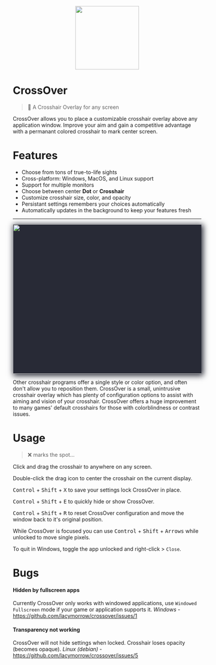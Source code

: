 <p align="center">
  <img width="170" height="170" src="https://github.com/lacymorrow/crossover/raw/master/src/static/crosshairs/ballistic-firedot.png">
</p>

# CrossOver

> 🎯 A Crosshair Overlay for any screen

CrossOver allows you to place a customizable crosshair overlay above any application window.
Improve your aim and gain a competitive advantage with a permanant colored crosshair to mark center screen.


# Features

- Choose from tons of true-to-life sights
- Cross-platform: Windows, MacOS, and Linux support
- Support for multiple monitors
- Choose between center **Dot** or **Crosshair**
- Customize crosshair size, color, and opacity
- Persistant settings remembers your choices automatically
- Automatically updates in the background to keep your features fresh

---

<p align="center" style="background:#282a36;box-shadow: 3px 3px 15px 2px rgba(40,42,54,1);">
  <img width="700" height="400" src="https://github.com/lacymorrow/crossover/raw/master/src/static/demo.png">
</p>

Other crosshair programs offer a single style or color option, and often don't allow you to reposition them. CrossOver is a small, unintrusive crosshair overlay which has plenty of configuration options to assist with aiming and vision of your crosshair. CrossOver offers a huge improvement to many games' default crosshairs for those with colorblindness or contrast issues.

# Usage

> ❌ marks the spot...

Click and drag the crosshair to anywhere on any screen.

Double-click the drag icon to center the crosshair on the current display.

<kbd>Control</kbd> + <kbd>Shift</kbd> + <kbd>X</kbd> to save your settings lock CrossOver in place.

<kbd>Control</kbd> + <kbd>Shift</kbd> + <kbd>E</kbd> to quickly hide or show CrossOver.

<kbd>Control</kbd> + <kbd>Shift</kbd> + <kbd>R</kbd> to reset CrossOver configuration and move the window back to it's original position.

While CrossOver is focused you can use <kbd>Control</kbd> + <kbd>Shift</kbd> + <kbd>Arrows</kbd> while unlocked to move single pixels.

To quit in Windows, toggle the app unlocked and right-click > `Close`.


# Bugs

#### Hidden by fullscreen apps

Currently CrossOver only works with windowed applications, use `Windowed Fullscreen` mode if your game or application supports it. _Windows_ - https://github.com/lacymorrow/crossover/issues/1

#### Transparency not working

CrossOver will not hide settings when locked. Crosshair loses opacity (becomes opaque). _Linux (debian)_ - https://github.com/lacymorrow/crossover/issues/5

